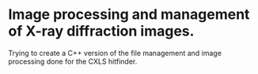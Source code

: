 # Image processing and management of X-ray diffraction images.

Trying to create a C++ version of the file management and image processing done for the CXLS hitfinder.